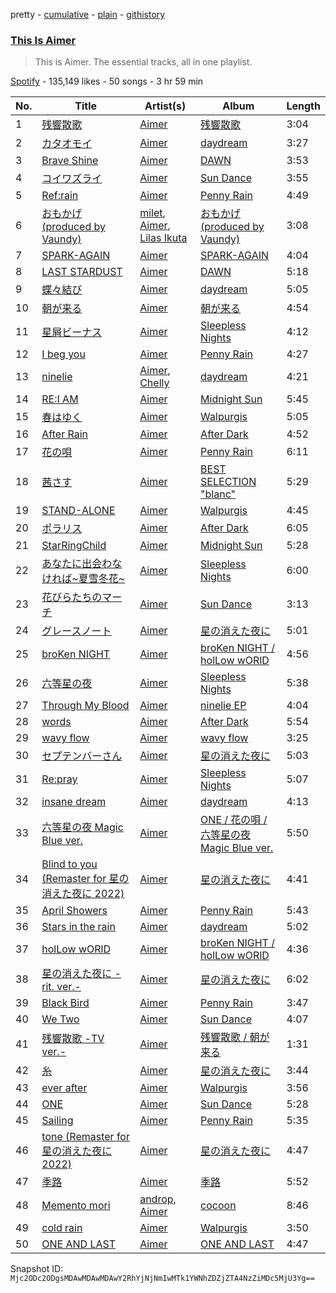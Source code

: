 pretty - [cumulative](/playlists/cumulative/37i9dQZF1DZ06evO02uS96.md) - [plain](/playlists/plain/37i9dQZF1DZ06evO02uS96) - [githistory](https://github.githistory.xyz/mackorone/spotify-playlist-archive/blob/main/playlists/plain/37i9dQZF1DZ06evO02uS96)

### [This Is Aimer](https://open.spotify.com/playlist/37i9dQZF1DZ06evO02uS96)

> This is Aimer\. The essential tracks, all in one playlist.

[Spotify](https://open.spotify.com/user/spotify) - 135,149 likes - 50 songs - 3 hr 59 min

| No. | Title | Artist(s) | Album | Length |
|---|---|---|---|---|
| 1 | [残響散歌](https://open.spotify.com/track/7v8wKvNQQIxkugCFFjrkaO) | [Aimer](https://open.spotify.com/artist/0bAsR2unSRpn6BQPEnNlZm) | [残響散歌](https://open.spotify.com/album/1gfSftIuafqkGu28ely5z6) | 3:04 |
| 2 | [カタオモイ](https://open.spotify.com/track/2HovXsvcdJur52BOcYGydz) | [Aimer](https://open.spotify.com/artist/0bAsR2unSRpn6BQPEnNlZm) | [daydream](https://open.spotify.com/album/336m0kejdM5Fkw2HUX46Bw) | 3:27 |
| 3 | [Brave Shine](https://open.spotify.com/track/46YSff2Rq1ZtN1YVk5cwbZ) | [Aimer](https://open.spotify.com/artist/0bAsR2unSRpn6BQPEnNlZm) | [DAWN](https://open.spotify.com/album/7EHV2huu8yHAsPjzgmUjka) | 3:53 |
| 4 | [コイワズライ](https://open.spotify.com/track/0ZiO07cHvb675UDaKB1iix) | [Aimer](https://open.spotify.com/artist/0bAsR2unSRpn6BQPEnNlZm) | [Sun Dance](https://open.spotify.com/album/0FNWMFyb0nLCCHucsDfxmA) | 3:55 |
| 5 | [Ref:rain](https://open.spotify.com/track/6MNY72T605kPIOH3hnioxu) | [Aimer](https://open.spotify.com/artist/0bAsR2unSRpn6BQPEnNlZm) | [Penny Rain](https://open.spotify.com/album/5WxSamBTcE3P1W6sT9My7B) | 4:49 |
| 6 | [おもかげ \(produced by Vaundy\)](https://open.spotify.com/track/6ts1KCOudfDYXYfyWtq0k1) | [milet](https://open.spotify.com/artist/45ft4DyTCEJfQwTBHXpdhM), [Aimer](https://open.spotify.com/artist/0bAsR2unSRpn6BQPEnNlZm), [Lilas Ikuta](https://open.spotify.com/artist/1qM11R4ylJyQiPJ0DffE9z) | [おもかげ \(produced by Vaundy\)](https://open.spotify.com/album/3PQH45Tw7K3IzTLsGze9UE) | 3:08 |
| 7 | [SPARK\-AGAIN](https://open.spotify.com/track/3NEuSQZbVmfQwRuDKol40Y) | [Aimer](https://open.spotify.com/artist/0bAsR2unSRpn6BQPEnNlZm) | [SPARK\-AGAIN](https://open.spotify.com/album/3OBjI5LyxiWJZSEuBskBbG) | 4:04 |
| 8 | [LAST STARDUST](https://open.spotify.com/track/5SIvk89WNJKsl02ojARSYh) | [Aimer](https://open.spotify.com/artist/0bAsR2unSRpn6BQPEnNlZm) | [DAWN](https://open.spotify.com/album/7EHV2huu8yHAsPjzgmUjka) | 5:18 |
| 9 | [蝶々結び](https://open.spotify.com/track/3HxJaKzob7tdcr4qmqfR1d) | [Aimer](https://open.spotify.com/artist/0bAsR2unSRpn6BQPEnNlZm) | [daydream](https://open.spotify.com/album/336m0kejdM5Fkw2HUX46Bw) | 5:05 |
| 10 | [朝が来る](https://open.spotify.com/track/6Mq4q5OIMO25vBsKpFdlnH) | [Aimer](https://open.spotify.com/artist/0bAsR2unSRpn6BQPEnNlZm) | [朝が来る](https://open.spotify.com/album/072aXGXyby8RpZ4TNP37Rx) | 4:54 |
| 11 | [星屑ビーナス](https://open.spotify.com/track/1CAhaSy2odeJoPIkFndCIB) | [Aimer](https://open.spotify.com/artist/0bAsR2unSRpn6BQPEnNlZm) | [Sleepless Nights](https://open.spotify.com/album/3ZrzXf0SU0XWmxOPBMpccD) | 4:12 |
| 12 | [I beg you](https://open.spotify.com/track/5kKSQULHCPFE7CKMPrkAtP) | [Aimer](https://open.spotify.com/artist/0bAsR2unSRpn6BQPEnNlZm) | [Penny Rain](https://open.spotify.com/album/5WxSamBTcE3P1W6sT9My7B) | 4:27 |
| 13 | [ninelie](https://open.spotify.com/track/164YLgHJYhqOEYUcAc93Xz) | [Aimer](https://open.spotify.com/artist/0bAsR2unSRpn6BQPEnNlZm), [Chelly](https://open.spotify.com/artist/7IYp1PwnGxaoNmljusPO8Z) | [daydream](https://open.spotify.com/album/336m0kejdM5Fkw2HUX46Bw) | 4:21 |
| 14 | [RE:I AM](https://open.spotify.com/track/4hps0PPTjr0C8gSGUq1Has) | [Aimer](https://open.spotify.com/artist/0bAsR2unSRpn6BQPEnNlZm) | [Midnight Sun](https://open.spotify.com/album/5tWOnk7nrqGc6Fhqe74Kse) | 5:45 |
| 15 | [春はゆく](https://open.spotify.com/track/2rizK3oastlZwyoYwrcLgC) | [Aimer](https://open.spotify.com/artist/0bAsR2unSRpn6BQPEnNlZm) | [Walpurgis](https://open.spotify.com/album/3iFkNa8SRNFHD7La40UqUz) | 5:05 |
| 16 | [After Rain](https://open.spotify.com/track/0mpLgvlW0tztoBGKzfLRNr) | [Aimer](https://open.spotify.com/artist/0bAsR2unSRpn6BQPEnNlZm) | [After Dark](https://open.spotify.com/album/7xW2KsTPW5qytt3G9IxEXa) | 4:52 |
| 17 | [花の唄](https://open.spotify.com/track/3oSavJ5fMvJWZyR9zNHMte) | [Aimer](https://open.spotify.com/artist/0bAsR2unSRpn6BQPEnNlZm) | [Penny Rain](https://open.spotify.com/album/5WxSamBTcE3P1W6sT9My7B) | 6:11 |
| 18 | [茜さす](https://open.spotify.com/track/1jJjnRT0Pq6FdOpzAjGOTE) | [Aimer](https://open.spotify.com/artist/0bAsR2unSRpn6BQPEnNlZm) | [BEST SELECTION "blanc"](https://open.spotify.com/album/7yx6Q3WFOEDWIdVfkAmxIq) | 5:29 |
| 19 | [STAND\-ALONE](https://open.spotify.com/track/4adxfjDov8fxK1vXTVvGfU) | [Aimer](https://open.spotify.com/artist/0bAsR2unSRpn6BQPEnNlZm) | [Walpurgis](https://open.spotify.com/album/3iFkNa8SRNFHD7La40UqUz) | 4:45 |
| 20 | [ポラリス](https://open.spotify.com/track/0m37tmxs9lX9LQjoNcvhKk) | [Aimer](https://open.spotify.com/artist/0bAsR2unSRpn6BQPEnNlZm) | [After Dark](https://open.spotify.com/album/7xW2KsTPW5qytt3G9IxEXa) | 6:05 |
| 21 | [StarRingChild](https://open.spotify.com/track/3Xzb9D64WsKmYcV8AGMmeu) | [Aimer](https://open.spotify.com/artist/0bAsR2unSRpn6BQPEnNlZm) | [Midnight Sun](https://open.spotify.com/album/5tWOnk7nrqGc6Fhqe74Kse) | 5:28 |
| 22 | [あなたに出会わなければ\~夏雪冬花\~](https://open.spotify.com/track/76Q4LP5dkZiMVvwLIL1kEc) | [Aimer](https://open.spotify.com/artist/0bAsR2unSRpn6BQPEnNlZm) | [Sleepless Nights](https://open.spotify.com/album/3ZrzXf0SU0XWmxOPBMpccD) | 6:00 |
| 23 | [花びらたちのマーチ](https://open.spotify.com/track/31VUT0WkUfUkkIfEA1Has4) | [Aimer](https://open.spotify.com/artist/0bAsR2unSRpn6BQPEnNlZm) | [Sun Dance](https://open.spotify.com/album/0FNWMFyb0nLCCHucsDfxmA) | 3:13 |
| 24 | [グレースノート](https://open.spotify.com/track/6Cbj35JwbPVyBXfqtX17Jm) | [Aimer](https://open.spotify.com/artist/0bAsR2unSRpn6BQPEnNlZm) | [星の消えた夜に](https://open.spotify.com/album/1mR8kxKKuBobjRXaZjHWw4) | 5:01 |
| 25 | [broKen NIGHT](https://open.spotify.com/track/6CDkzGTESwc9huctjalPLU) | [Aimer](https://open.spotify.com/artist/0bAsR2unSRpn6BQPEnNlZm) | [broKen NIGHT / holLow wORlD](https://open.spotify.com/album/5Xqd1QR5Qeg5COX7IqQ1Co) | 4:56 |
| 26 | [六等星の夜](https://open.spotify.com/track/73tC9ZhU1iyphrL1ruQQWU) | [Aimer](https://open.spotify.com/artist/0bAsR2unSRpn6BQPEnNlZm) | [Sleepless Nights](https://open.spotify.com/album/3ZrzXf0SU0XWmxOPBMpccD) | 5:38 |
| 27 | [Through My Blood <AM>](https://open.spotify.com/track/6S8yJ1otH9mlhVSXDMV9Bt) | [Aimer](https://open.spotify.com/artist/0bAsR2unSRpn6BQPEnNlZm) | [ninelie EP](https://open.spotify.com/album/1a1ckZAQAULGf2XuH3JbeN) | 4:04 |
| 28 | [words](https://open.spotify.com/track/0BYIoZmj58ibykXiHWRIwZ) | [Aimer](https://open.spotify.com/artist/0bAsR2unSRpn6BQPEnNlZm) | [After Dark](https://open.spotify.com/album/7xW2KsTPW5qytt3G9IxEXa) | 5:54 |
| 29 | [wavy flow](https://open.spotify.com/track/5qfFXRzbfiPrxRmYUdv9Of) | [Aimer](https://open.spotify.com/artist/0bAsR2unSRpn6BQPEnNlZm) | [wavy flow](https://open.spotify.com/album/6Q6nv2x3HSl4WZ5s0I7lzo) | 3:25 |
| 30 | [セプテンバーさん](https://open.spotify.com/track/0TNCFV9nHsEz3E01HO3QrM) | [Aimer](https://open.spotify.com/artist/0bAsR2unSRpn6BQPEnNlZm) | [星の消えた夜に](https://open.spotify.com/album/1mR8kxKKuBobjRXaZjHWw4) | 5:03 |
| 31 | [Re:pray](https://open.spotify.com/track/2Q6sHQtoMtNHR2GjSaAeQG) | [Aimer](https://open.spotify.com/artist/0bAsR2unSRpn6BQPEnNlZm) | [Sleepless Nights](https://open.spotify.com/album/3ZrzXf0SU0XWmxOPBMpccD) | 5:07 |
| 32 | [insane dream](https://open.spotify.com/track/5stJAy1hIyMjgFRJeK9gVK) | [Aimer](https://open.spotify.com/artist/0bAsR2unSRpn6BQPEnNlZm) | [daydream](https://open.spotify.com/album/336m0kejdM5Fkw2HUX46Bw) | 4:13 |
| 33 | [六等星の夜 Magic Blue ver.](https://open.spotify.com/track/2O9zgoUcr8cc7QNGl89oTk) | [Aimer](https://open.spotify.com/artist/0bAsR2unSRpn6BQPEnNlZm) | [ONE / 花の唄 / 六等星の夜 Magic Blue ver.](https://open.spotify.com/album/2hrsWVbgZvnmKY9QTKDghN) | 5:50 |
| 34 | [Blind to you \(Remaster for 星の消えた夜に 2022\)](https://open.spotify.com/track/3QrRKBM0VEI2aVIW29Fkp2) | [Aimer](https://open.spotify.com/artist/0bAsR2unSRpn6BQPEnNlZm) | [星の消えた夜に](https://open.spotify.com/album/1mR8kxKKuBobjRXaZjHWw4) | 4:41 |
| 35 | [April Showers](https://open.spotify.com/track/1RYS6fQjK0nSYE8tZO7Aj1) | [Aimer](https://open.spotify.com/artist/0bAsR2unSRpn6BQPEnNlZm) | [Penny Rain](https://open.spotify.com/album/5WxSamBTcE3P1W6sT9My7B) | 5:43 |
| 36 | [Stars in the rain](https://open.spotify.com/track/7DimVUzanCg5lhqk9reDGd) | [Aimer](https://open.spotify.com/artist/0bAsR2unSRpn6BQPEnNlZm) | [daydream](https://open.spotify.com/album/336m0kejdM5Fkw2HUX46Bw) | 5:02 |
| 37 | [holLow wORlD](https://open.spotify.com/track/46F08OlYiuOtjqLJMMgqUQ) | [Aimer](https://open.spotify.com/artist/0bAsR2unSRpn6BQPEnNlZm) | [broKen NIGHT / holLow wORlD](https://open.spotify.com/album/5Xqd1QR5Qeg5COX7IqQ1Co) | 4:36 |
| 38 | [星の消えた夜に \-rit\. ver.\-](https://open.spotify.com/track/6RD0mL1NtGlBAGKSl4IG5T) | [Aimer](https://open.spotify.com/artist/0bAsR2unSRpn6BQPEnNlZm) | [星の消えた夜に](https://open.spotify.com/album/1mR8kxKKuBobjRXaZjHWw4) | 6:02 |
| 39 | [Black Bird](https://open.spotify.com/track/1ZcNroTXRfcL1soYCUolAV) | [Aimer](https://open.spotify.com/artist/0bAsR2unSRpn6BQPEnNlZm) | [Penny Rain](https://open.spotify.com/album/5WxSamBTcE3P1W6sT9My7B) | 3:47 |
| 40 | [We Two](https://open.spotify.com/track/2QqbVhORUcTKRJsUg0XPLO) | [Aimer](https://open.spotify.com/artist/0bAsR2unSRpn6BQPEnNlZm) | [Sun Dance](https://open.spotify.com/album/0FNWMFyb0nLCCHucsDfxmA) | 4:07 |
| 41 | [残響散歌 \-TV ver.\-](https://open.spotify.com/track/4EFzPkuqujpyksaprpREC0) | [Aimer](https://open.spotify.com/artist/0bAsR2unSRpn6BQPEnNlZm) | [残響散歌 / 朝が来る](https://open.spotify.com/album/1s8HOhHuEKwj4LUnnL2lJI) | 1:31 |
| 42 | [糸](https://open.spotify.com/track/1Q3wFTqaH9rmVGdGj85Lsa) | [Aimer](https://open.spotify.com/artist/0bAsR2unSRpn6BQPEnNlZm) | [星の消えた夜に](https://open.spotify.com/album/1mR8kxKKuBobjRXaZjHWw4) | 3:44 |
| 43 | [ever after](https://open.spotify.com/track/0mkctINFN0327pYxp1CRhQ) | [Aimer](https://open.spotify.com/artist/0bAsR2unSRpn6BQPEnNlZm) | [Walpurgis](https://open.spotify.com/album/3iFkNa8SRNFHD7La40UqUz) | 3:56 |
| 44 | [ONE](https://open.spotify.com/track/01jAlHee4psROggfWjk8hp) | [Aimer](https://open.spotify.com/artist/0bAsR2unSRpn6BQPEnNlZm) | [Sun Dance](https://open.spotify.com/album/0FNWMFyb0nLCCHucsDfxmA) | 5:28 |
| 45 | [Sailing](https://open.spotify.com/track/3mhLRc3Vn8CHlCropQ5yxu) | [Aimer](https://open.spotify.com/artist/0bAsR2unSRpn6BQPEnNlZm) | [Penny Rain](https://open.spotify.com/album/5WxSamBTcE3P1W6sT9My7B) | 5:35 |
| 46 | [tone \(Remaster for 星の消えた夜に 2022\)](https://open.spotify.com/track/3Ef3BUWsWIglIvZwkUio40) | [Aimer](https://open.spotify.com/artist/0bAsR2unSRpn6BQPEnNlZm) | [星の消えた夜に](https://open.spotify.com/album/1mR8kxKKuBobjRXaZjHWw4) | 4:47 |
| 47 | [季路](https://open.spotify.com/track/2JFrbjQNJSBPeUz2Pn4ZaY) | [Aimer](https://open.spotify.com/artist/0bAsR2unSRpn6BQPEnNlZm) | [季路](https://open.spotify.com/album/6j0uUaKQdWOHV48kYA8fbA) | 5:52 |
| 48 | [Memento mori](https://open.spotify.com/track/4aYJRco9r6KNPPzRHMF6Bz) | [androp](https://open.spotify.com/artist/7n437ZdDaCzqjJDJ7WmbyX), [Aimer](https://open.spotify.com/artist/0bAsR2unSRpn6BQPEnNlZm) | [cocoon](https://open.spotify.com/album/0KDBi4WriT563aNRQJLZuB) | 8:46 |
| 49 | [cold rain](https://open.spotify.com/track/0DPvmxbDHotmT6zHCCE6dm) | [Aimer](https://open.spotify.com/artist/0bAsR2unSRpn6BQPEnNlZm) | [Walpurgis](https://open.spotify.com/album/3iFkNa8SRNFHD7La40UqUz) | 3:50 |
| 50 | [ONE AND LAST](https://open.spotify.com/track/52hEoJr9DL19p4BKGuvnfv) | [Aimer](https://open.spotify.com/artist/0bAsR2unSRpn6BQPEnNlZm) | [ONE AND LAST](https://open.spotify.com/album/5jc9kybeA4JeT6xucySNte) | 4:47 |

Snapshot ID: `Mjc2ODc2ODgsMDAwMDAwMDAwY2RhYjNjNmIwMTk1YWNhZDZjZTA4NzZiMDc5MjU3Yg==`
